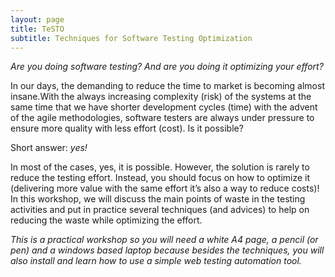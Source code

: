 ```yaml
---
layout: page
title: TeSTO
subtitle: Techniques for Software Testing Optimization
---
```


*Are you doing software testing? And are you doing it optimizing your effort?*

In our days, the demanding to reduce the time to market is becoming almost insane.With the always increasing complexity (risk) of the systems at the same time that we have shorter development cycles (time) with the advent of the agile methodologies, software testers are always under pressure to ensure more quality with less effort (cost). Is it possible?

Short answer: *yes!*

In most of the cases, yes, it is possible. However, the solution is rarely to reduce the testing effort. Instead, you should focus on how to optimize it (delivering more value with the same effort it’s also a way to reduce costs)! In this workshop, we will discuss the main points of waste in the testing activities and put in practice several techniques (and advices) to help on reducing the waste while optimizing the effort.

_This is a practical workshop so you will need a white A4 page, a pencil (or pen) and a windows based laptop because besides the techniques, you will also install and learn how to use a simple web testing automation tool._
